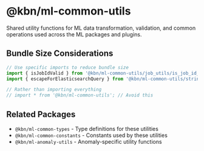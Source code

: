 # @kbn/ml-common-utils

Shared utility functions for ML data transformation, validation, and common operations used across the ML packages and plugins.

## Bundle Size Considerations

```typescript
// Use specific imports to reduce bundle size
import { isJobIdValid } from '@kbn/ml-common-utils/job_utils/is_job_id_valid';
import { escapeForElasticsearchQuery } from '@kbn/ml-common-utils/string_utils/escape_for_elasticsearch_query';

// Rather than importing everything
// import * from '@kbn/ml-common-utils'; // Avoid this
```

## Related Packages

- `@kbn/ml-common-types` - Type definitions for these utilities
- `@kbn/ml-common-constants` - Constants used by these utilities
- `@kbn/ml-anomaly-utils` - Anomaly-specific utility functions
